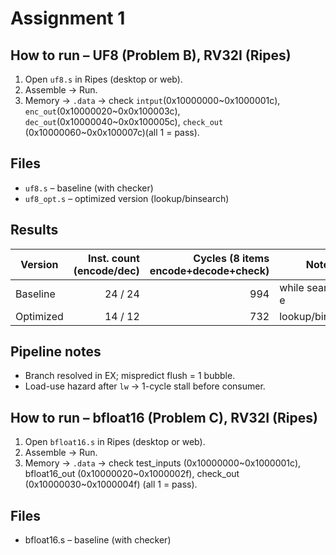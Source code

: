 # Assignment 1 

## How to run – UF8 (Problem B), RV32I (Ripes)
1. Open `uf8.s` in Ripes (desktop or web).
2. Assemble → Run.  
3. Memory → `.data` → check `intput`(0x10000000~0x1000001c), `enc_out`(0x10000020~0x0x100003c), `dec_out`(0x10000040~0x0x100005c), `check_out` (0x10000060~0x0x100007c)(all 1 = pass).

## Files
- `uf8.s` – baseline (with checker)
- `uf8_opt.s` – optimized version (lookup/binsearch)

## Results
| Version | Inst. count (encode/dec) | Cycles (8 items encode+decode+check) | Notes |
|--------|--------------------------:|-----------------:|------|
| Baseline | 24 / 24 | 994 | while search for e |while search for e
| Optimized | 14 / 12 | 732 | lookup/binsearch |lookup/binsearch

## Pipeline notes
- Branch resolved in EX; mispredict flush = 1 bubble.
- Load-use hazard after `lw` → 1-cycle stall before consumer.

## How to run – bfloat16 (Problem C), RV32I (Ripes)
1. Open `bfloat16.s` in Ripes (desktop or web).
2. Assemble → Run.  
3. Memory → `.data` → check test_inputs (0x10000000~0x1000001c), bfloat16_out (0x10000020~0x1000002f), check_out (0x10000030~0x1000004f) (all 1 = pass).

## Files
- bfloat16.s – baseline (with checker)
